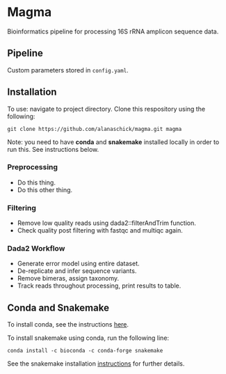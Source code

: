 # Magma

Bioinformatics pipeline for processing 16S rRNA amplicon sequence data.

## Pipeline

Custom parameters stored in `config.yaml`.

## Installation

To use: navigate to project directory. Clone this respository using the following:

```
git clone https://github.com/alanaschick/magma.git magma
```

Note: you need to have **conda** and **snakemake** installed locally in order to run this. See instructions below.

### Preprocessing

* Do this thing.
* Do this other thing.

### Filtering

* Remove low quality reads using dada2::filterAndTrim function.
* Check quality post filtering with fastqc and multiqc again.

### Dada2 Workflow

* Generate error model using entire dataset.
* De-replicate and infer sequence variants.
* Remove bimeras, assign taxonomy.
* Track reads throughout processing, print results to table.

## Conda and Snakemake

To install conda, see the instructions [here](https://github.com/ucvm/synergy/wiki). 

To install snakemake using conda, run the following line:

```
conda install -c bioconda -c conda-forge snakemake
```
See the snakemake installation [instructions](https://snakemake.readthedocs.io/en/stable/getting_started/installation.html) for further details.
